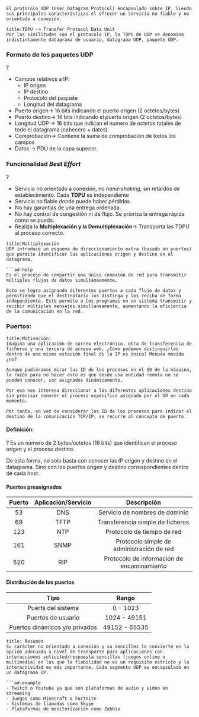 ```ad-info
El protocolo UDP (User Datagram Protocol) encapsulado sobre IP. Siendo sus principales características el ofrecer un servicio no fiable y no orientado a conexión.
```

```ad-important
title:TDPU -> Transfer Protocol Data Unit
Por las similitudes con el protocolo IP, la TDPU de UDP se denomina indistintamente datagrama de usuario, datagrama UDP, paquete UDP.
```

### Formato de los paquetes UDP
?
- Campos relativos a IP:
	- IP origen
	- IP destino
	- Protocolo del paquete
	- Longitud del datagrama
- Puerto origen-> 16 bits indicando el puerto origen (2 octetos/bytes)
- Puerto destino-> 16 bits indicando el puerto origen (2 octetos/bytes)
- Longitud UDP -> 16 bits que indican el numero de octetos totales de todo el datagrama (cabecera + datos).
- Comprobación-> Contiene la suma de comprobación de todos los campos
- Datos -> PDU de la capa superior.

### Funcionalidad *Best Effort*
?
- Servicio no orientado a conexión, no *hand-shaking*, sin retardos de establecimiento. Cada **TDPU** es independiente
- Servicio no fiable donde puede haber pérdidas
- No hay garantías de una entrega ordenada.
- No hay control de congestión ni de flujo. Se prioriza la entrega rápida como se pueda.
- Realiza la **Multiplexación y la Demultiplexación**-> Transporta las TDPU al proceso correcto.

```ad-seealso
title:Multiplexación
UDP introduce un esquema de direccionamiento extra (basado en puertos) que permite identificar las aplicaciones origen y destino en el datagrama.

```ad-help
Es el proceso de compartir una única conexión de red para transmitir múltiples flujos de datos simultáneamente.

Esto se logra asignando diferentes puertos a cada flujo de datos y permitiendo que el destinatario los distinga y los reciba de forma independiente. Esto permite a los programas en un sistema transmitir y recibir múltiples mensajes simultaneamente, aumentando la eficiencia de la comunicación en la red.

```

### Puertos:
```ad-abstract
title:Motivación:
Imagina una aplicación de correo electrónico, otra de transferencia de ficheros y una tercera de acceso web. ¿Cómo podemos distinguirlas dentro de una misma estación final di la IP es única? Menuda movida ¿no?

Aunque pudiéramos mirar las ID de los procesos en el SO de la máquina, la razón para no hacer esto es que desde una entidad remota no se pueden conocer, son asignados dinámicamente.

Por eso nos interesa direccionar a las diferentes aplicaciones destino sin precisar conocer el proceso especifico asignado por el SO en cada momento.

Por tanto, en vez de considerar los ID de los procesos para indicar el destino de la comunicación TCP/IP, se recurre al concepto de puerto.
```

#### Definición:
?
Es un número de 2 bytes/octetos (16 bits) que identifican el proceso origen y el proceso destino.

De esta forma, no solo basta con conocer las IP origen y destino en el datagrama. Sino con los puertos origen y destino correspondientes dentro de cada host.

#### Puertos preasignados
| **Puerto** | **Aplicación/Servicio** |              **Descripción**               |
|:----------:|:-----------------------:|:------------------------------------------:|
|     53     |           DNS           |       Servicio de nombres de dominio       |
|     69     |          TFTP           |      Transferencia simple de ficheros      |
|    123     |           NTP           |         Protocolo de tiempo de red         |
|    161     |          SNMP           | Protocolo simple de administración de red  |
|    520     |           RIP           | Protocolo de información de encaminamiento |

#### Distribución de los puertos
|              Tipo              |     Rango     |
|:------------------------------:|:-------------:|
|       Puerts del sistema       |   0 - 1023    |
|       Puertos de usuario       | 1024 - 49151  |
| Puertos dinámicos y/o privados | 49152 - 65535 |



```ad-summary
title: Resumen
Su carácter no orientado a conexión y su sencillez lo convierte en la opción adecuada a nivel de transporte para aplicaciones con interacciones solicitud/respuesta sencillas (juegos online o multimedia) en las que la fiabilidad no es un requisito estricto y la interactividad es más importante. Cada segmento UDP es encapsulado en un datagrama IP.

```ad-example
- Twitch o Youtube ya que son plataformas de audio y video en streaming
- Juegos como Minecraft o Fortnite
- Sistemas de llamadas como Skype
- Plataformas de monitorización como Zabbix
```
